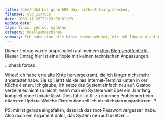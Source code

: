 ```yaml
---
title: /dev/hdb3 has gone 609 days without being checked,
filename: old_1537655
date: 2009-11-28T22:23:00+01:00
update_date:
tags: linux, gentoo, updates
category: hoellenmaschinen
summary: Ich habe eine alte Kiste hervorgekramt, die ich länger nicht mehr angetastet habe. Das macht Updates schwierig, ich glaube, ich setze sie neu auf.
---
```

Dieser Eintrag wurde ursprünglich auf meinem [alten Blog veröffentlicht](https://stu.blogger.de/stories/1537655/). Dieser Eintrag hier ist eine Kopie mit kleinen technischen Anpassungen.

…check forced.

Whee! Ich habe eine alte Kiste hervorgekramt, die ich länger nicht mehr angetastet habe. Sie soll jetzt als kleines Internet-Terminal unten in der Küche dienen. Ich glaube, ich setze das System einfach neu auf. Gentoo verzeiht es nicht so leicht, wenn man ein System weit über ein Jahr lang komplett ohne Update lässt. Dies führt i.d.R. zu enormen Problemen beim nächsten Update. Welche Distribution soll ich als nächstes ausprobieren…?

PS: mir ist gerade eingefallen, dass ich das root-Passwort vergessen habe. Also noch ein Argument dafür, das System neu aufzusetzen…

